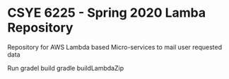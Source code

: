 # CSYE 6225 - Spring 2020 Lamba Repository
Repository for AWS Lambda based Micro-services to mail user requested data

Run gradel build
gradle buildLambdaZip

































